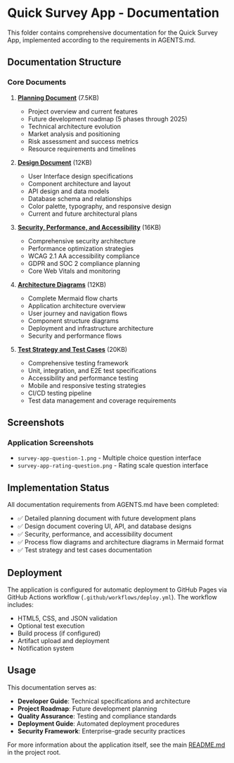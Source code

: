 # Quick Survey App - Documentation

This folder contains comprehensive documentation for the Quick Survey App, implemented according to the requirements in AGENTS.md.

## Documentation Structure

### Core Documents

1. **[Planning Document](planning.md)** (7.5KB)
   - Project overview and current features
   - Future development roadmap (5 phases through 2025)
   - Technical architecture evolution
   - Market analysis and positioning
   - Risk assessment and success metrics
   - Resource requirements and timelines

2. **[Design Document](design.md)** (12KB)
   - User Interface design specifications
   - Component architecture and layout
   - API design and data models
   - Database schema and relationships
   - Color palette, typography, and responsive design
   - Current and future architectural plans

3. **[Security, Performance, and Accessibility](security-performance-accessibility.md)** (16KB)
   - Comprehensive security architecture
   - Performance optimization strategies
   - WCAG 2.1 AA accessibility compliance
   - GDPR and SOC 2 compliance planning
   - Core Web Vitals and monitoring

4. **[Architecture Diagrams](architecture-diagrams.md)** (12KB)
   - Complete Mermaid flow charts
   - Application architecture overview
   - User journey and navigation flows
   - Component structure diagrams
   - Deployment and infrastructure architecture
   - Security and performance flows

5. **[Test Strategy and Test Cases](test-strategy.md)** (20KB)
   - Comprehensive testing framework
   - Unit, integration, and E2E test specifications
   - Accessibility and performance testing
   - Mobile and responsive testing strategies
   - CI/CD testing pipeline
   - Test data management and coverage requirements

## Screenshots

### Application Screenshots
- `survey-app-question-1.png` - Multiple choice question interface
- `survey-app-rating-question.png` - Rating scale question interface

## Implementation Status

All documentation requirements from AGENTS.md have been completed:

- ✅ Detailed planning document with future development plans
- ✅ Design document covering UI, API, and database designs  
- ✅ Security, performance, and accessibility document
- ✅ Process flow diagrams and architecture diagrams in Mermaid format
- ✅ Test strategy and test cases documentation

## Deployment

The application is configured for automatic deployment to GitHub Pages via GitHub Actions workflow (`.github/workflows/deploy.yml`). The workflow includes:

- HTML5, CSS, and JSON validation
- Optional test execution
- Build process (if configured)
- Artifact upload and deployment
- Notification system

## Usage

This documentation serves as:
- **Developer Guide**: Technical specifications and architecture
- **Project Roadmap**: Future development planning
- **Quality Assurance**: Testing and compliance standards
- **Deployment Guide**: Automated deployment procedures
- **Security Framework**: Enterprise-grade security practices

For more information about the application itself, see the main [README.md](../README.md) in the project root.